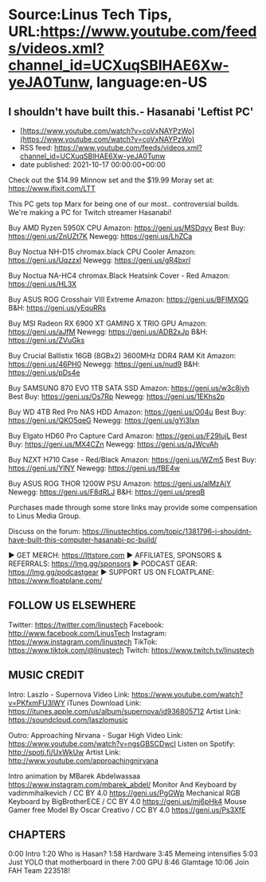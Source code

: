 # Source:Linus Tech Tips, URL:https://www.youtube.com/feeds/videos.xml?channel_id=UCXuqSBlHAE6Xw-yeJA0Tunw, language:en-US

## I shouldn't have built this.- Hasanabi 'Leftist PC'
 - [https://www.youtube.com/watch?v=coVxNAYPzWo](https://www.youtube.com/watch?v=coVxNAYPzWo)
 - RSS feed: https://www.youtube.com/feeds/videos.xml?channel_id=UCXuqSBlHAE6Xw-yeJA0Tunw
 - date published: 2021-10-17 00:00:00+00:00

Check out the $14.99 Minnow set and the $19.99 Moray set at: https://www.ifixit.com/LTT

This PC gets top Marx for being one of our most.. controversial builds. We're making a PC for Twitch streamer Hasanabi!


Buy AMD Ryzen 5950X CPU
  Amazon: https://geni.us/MSDqyy
  Best Buy: https://geni.us/ZnUZt7K
  Newegg: https://geni.us/LhZCa

Buy Noctua NH-D15 chromax.black CPU Cooler
  Amazon: https://geni.us/UqzzxI
  Newegg: https://geni.us/gR4bxrl

Buy Noctua NA-HC4 chromax.Black Heatsink Cover - Red
  Amazon: https://geni.us/HL3X

Buy ASUS ROG Crosshair VIII Extreme
  Amazon: https://geni.us/BFIMXQG
  B&H: https://geni.us/yEquRRs

Buy MSI Radeon RX 6900 XT GAMING X TRIO GPU
  Amazon: https://geni.us/aJfM
  Newegg: https://geni.us/ADB2xJp
  B&H: https://geni.us/ZVuGks

Buy Crucial Ballistix 16GB (8GBx2) 3600MHz DDR4 RAM Kit
  Amazon: https://geni.us/46PH0
  Newegg: https://geni.us/nud9
  B&H: https://geni.us/pDs4e

Buy SAMSUNG 870 EVO 1TB SATA SSD
  Amazon: https://geni.us/w3c8jyh
  Best Buy: https://geni.us/Os7Rp
  Newegg: https://geni.us/1EKhs2p

Buy WD 4TB Red Pro NAS HDD
  Amazon: https://geni.us/O04u
  Best Buy: https://geni.us/QKO5qeG
  Newegg: https://geni.us/gYi3Ixn

Buy Elgato HD60 Pro Capture Card
  Amazon: https://geni.us/F29IujL
  Best Buy: https://geni.us/MX4CZn
  Newegg: https://geni.us/qJWcvAh

Buy NZXT H710 Case - Red/Black
  Amazon: https://geni.us/WZm5
  Best Buy: https://geni.us/YlNY
  Newegg: https://geni.us/fBE4w

Buy ASUS ROG THOR 1200W PSU
  Amazon: https://geni.us/alMzAjY
  Newegg: https://geni.us/F8dRLJ
  B&H: https://geni.us/qreqB

Purchases made through some store links may provide some compensation to Linus Media Group.

Discuss on the forum: https://linustechtips.com/topic/1381796-i-shouldnt-have-built-this-computer-hasanabi-pc-build/

► GET MERCH: https://lttstore.com
► AFFILIATES, SPONSORS & REFERRALS: https://lmg.gg/sponsors
► PODCAST GEAR: https://lmg.gg/podcastgear
► SUPPORT US ON FLOATPLANE: https://www.floatplane.com/

FOLLOW US ELSEWHERE
---------------------------------------------------  
Twitter: https://twitter.com/linustech
Facebook: http://www.facebook.com/LinusTech
Instagram: https://www.instagram.com/linustech
TikTok: https://www.tiktok.com/@linustech
Twitch: https://www.twitch.tv/linustech

MUSIC CREDIT
---------------------------------------------------
Intro: Laszlo - Supernova
Video Link: https://www.youtube.com/watch?v=PKfxmFU3lWY
iTunes Download Link: https://itunes.apple.com/us/album/supernova/id936805712
Artist Link: https://soundcloud.com/laszlomusic

Outro: Approaching Nirvana - Sugar High
Video Link: https://www.youtube.com/watch?v=ngsGBSCDwcI
Listen on Spotify: http://spoti.fi/UxWkUw
Artist Link: http://www.youtube.com/approachingnirvana

Intro animation by MBarek Abdelwassaa https://www.instagram.com/mbarek_abdel/
Monitor And Keyboard by vadimmihalkevich / CC BY 4.0  https://geni.us/PgGWp
Mechanical RGB Keyboard by BigBrotherECE / CC BY 4.0 https://geni.us/mj6pHk4
Mouse Gamer free Model By Oscar Creativo / CC BY 4.0 https://geni.us/Ps3XfE

CHAPTERS
---------------------------------------------------  
0:00 Intro
1:20 Who is Hasan?
1:58 Hardware
3:45 Memeing intensifies
5:03 Just YOLO that motherboard in there
7:00 GPU
8:46 Glamtage 
10:06 Join FAH Team 223518!

